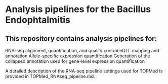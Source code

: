 # Analysis pipelines for the Bacillus Endophtalmitis

## This repository contains analysis pipelines for:

RNA-seq alignment, quantification, and quality control
eQTL mapping and annotation
Allele-specific expression quantification
Generation of the collapsed annotation used for gene-level expression quantification

A detailed description of the RNA-seq pipeline settings used for TOPMed is provided in TOPMed_RNAseq_pipeline.md.
